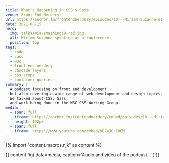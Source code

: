 ```yaml
---
title: What's Happening in CSS & Sass
venue: Front End Nerdery
url: https://anchor.fm/frontendnerdery/episodes/10---Miriam-Suzanne-e14kfst
date: 2021-08-15
hero:
  img: talks/mia-smashing19-rad.jpg
  alt: Miriam Suzanne speaking at a conference
  position: top
tags:
  - code
  - sass
  - w3c
  - front end nerdery
  - cascade layers
  - css scope
  - container queries
summary: |
  A podcast focusing on front end development
  but also covering a wide range of web development and design topics.
  We talked about CSS, Sass,
  and work being done in the W3C CSS Working Group.
media:
  - span: full
    iframe: https://anchor.fm/frontendnerdery/embed/episodes/10---Miriam-Suzanne-e14kfst
    height: 102px
  - span: full
    iframe: https://www.youtube.com/embed/vD7vJCckDGM
---
```


{% import "content.macros.njk" as content %}

{{ content.fig(
  data=media,
  caption='Audio and video of the podcast...'
) }}
